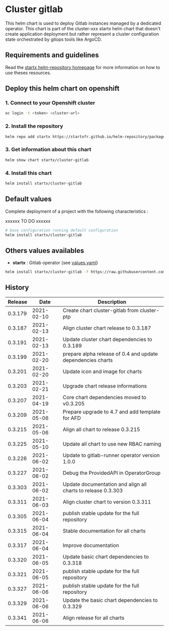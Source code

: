 # Cluster gitlab

This helm chart is used to deploy Gitlab instances managed by a dedicated operator.
This chart is part of the cluster-xxx startx helm chart that doesn't create application deployment but rather represent a cluster configuration state orchestrated by gitops tools like ArgoCD.

## Requirements and guidelines

Read the [startx helm-repository homepage](https://startxfr.github.io/helm-repository) for
more information on how to use theses resources.

## Deploy this helm chart on openshift

### 1. Connect to your Openshift cluster

```bash
oc login -t <token> <cluster-url>
```

### 2. Install the repository

```bash
helm repo add startx https://startxfr.github.io/helm-repository/packages/
```

### 3. Get information about this chart

```bash
helm show chart startx/cluster-gitlab
```

### 4. Install this chart

```bash
helm install startx/cluster-gitlab
```

## Default values

Complete deployment of a project with the following characteristics :

xxxxxx TO DO xxxxxx

```bash
# base configuration running default configuration
helm install startx/cluster-gitlab
```

## Others values availables

- **startx** : Gitlab operator (see [values.yaml](https://raw.githubusercontent.com/startxfr/helm-repository/master/charts/cluster-gitlab/values-startx.yaml))

```bash
helm install startx/cluster-gitlab -f https://raw.githubusercontent.com/startxfr/helm-repository/master/charts/cluster-gitlab/values-startx.yaml
```

## History

| Release | Date       | Description                                                  |
| ------- | ---------- | ------------------------------------------------------------ |
| 0.3.179 | 2021-02-10 | Create chart cluster-gitlab from cluster-ptp                 |
| 0.3.187 | 2021-02-13 | Align cluster chart release to 0.3.187                       |
| 0.3.191 | 2021-02-13 | Update cluster chart dependencies to 0.3.189                 |
| 0.3.199 | 2021-02-20 | prepare alpha release of 0.4 and update dependencies charts  |
| 0.3.201 | 2021-02-20 | Update icon and image for charts                             |
| 0.3.203 | 2021-02-21 | Upgrade chart release informations                           |
| 0.3.207 | 2021-04-19 | Core chart dependencies moved to v0.3.205                    |
| 0.3.209 | 2021-05-06 | Prepare upgrade to 4.7 and add template for AFD              |
| 0.3.215 | 2021-05-06 | Align all chart to release 0.3.215                           |
| 0.3.225 | 2021-05-10 | Update all chart to use new RBAC naming                      |
| 0.3.226 | 2021-06-02 | Update to gitlab-runner operator version 1.0.0               |
| 0.3.227 | 2021-06-02 | Debug the ProvidedAPI in OperatorGroup                       |
| 0.3.303 | 2021-06-02 | Update documentation and align all charts to release 0.3.303 |
| 0.3.311 | 2021-06-03 | Align cluster chart to version 0.3.311                       |
| 0.3.305 | 2021-06-04 | publish stable update for the full repository
| 0.3.315 | 2021-06-04 | Stable documentation for all charts
| 0.3.317 | 2021-06-04 | Improve documentation
| 0.3.320 | 2021-06-05 | Update basic chart dependencies to 0.3.318
| 0.3.321 | 2021-06-05 | publish stable update for the full repository
| 0.3.327 | 2021-06-06 | publish stable update for the full repository
| 0.3.329 | 2021-06-06 | Update the basic chart dependencies to 0.3.329
| 0.3.341 | 2021-06-06 | Align release for all charts
